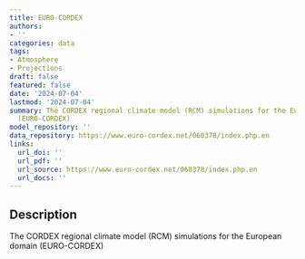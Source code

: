 ```yaml
---
title: EURO-CORDEX
authors:
- ''
categories: data
tags:
- Atmosphere
- Projections
draft: false
featured: false
date: '2024-07-04'
lastmod: '2024-07-04'
summary: The CORDEX regional climate model (RCM) simulations for the European domain
  (EURO-CORDEX)
model_repository: ''
data_repository: https://www.euro-cordex.net/060378/index.php.en
links:
  url_doi: ''
  url_pdf: ''
  url_source: https://www.euro-cordex.net/060378/index.php.en
  url_docs: ''
---
```


## Description

The CORDEX regional climate model (RCM) simulations for the European domain (EURO-CORDEX)

